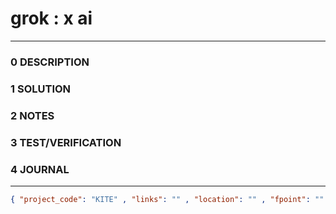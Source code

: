 # grok : x ai
--------------------------------
### 0 DESCRIPTION


### 1 SOLUTION


### 2 NOTES


### 3 TEST/VERIFICATION


### 4 JOURNAL



--------------------------------
```json
{ "project_code": "KITE" , "links": "" , "location": "" , "fpoint": "" }
```
